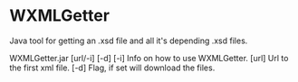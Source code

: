 WXMLGetter
==========
Java tool for getting an .xsd file and all it's depending .xsd files.

WXMLGetter.jar [url/-i] [-d]
[-i] Info on how to use WXMLGetter.
[url] Url to the first xml file.
[-d] Flag, if set will download the files.


